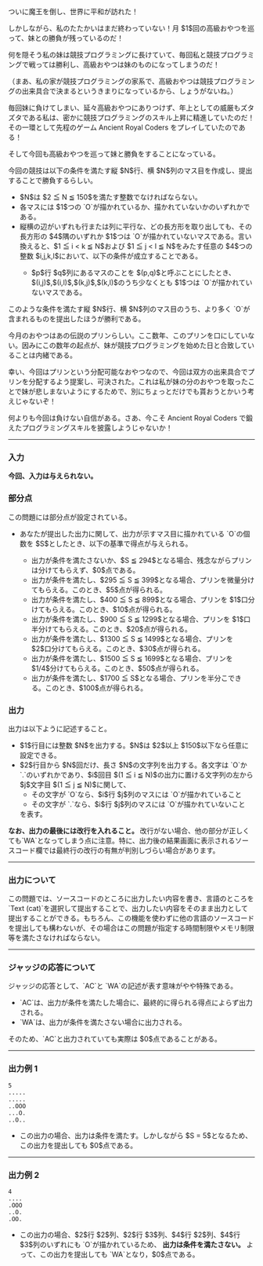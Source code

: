 
<div>

<div>

<section>

<p>
ついに魔王を倒し、世界に平和が訪れた！
</p>

<p>
しかしながら、私のたたかいはまだ終わっていない！月 $1$回の高級おやつを巡って、妹との勝負が残っているのだ！
</p>

<p>
何を隠そう私の妹は競技プログラミングに長けていて、毎回私と競技プログラミングで戦っては勝利し、高級おやつは妹のものになってしまうのだ！
</p>

<p>
（まあ、私の家が競技プログラミングの家系で、高級おやつは競技プログラミングの出来具合で決まるというきまりになっているから、しょうがないね。）
</p>

<p>
毎回妹に負けてしまい、延々高級おやつにありつけず、年上としての威厳もズタズタである私は、密かに競技プログラミングのスキル上昇に精進していたのだ！その一環として先程のゲーム Ancient Royal Coders をプレイしていたのである！
</p>

<p>
そして今回も高級おやつを巡って妹と勝負をすることになっている。
</p>

<p>
今回の競技は以下の条件を満たす縦 $N$行、横 $N$列のマス目を作成し、提出することで勝負するらしい。
</p>

<ul>

<li>
$N$は $2 ≦ N ≦ 150$を満たす整数でなければならない。
</li>

<li>
各マスには $1$つの `O`が描かれているか、描かれていないかのいずれかである。
</li>

<li>
縦横の辺がいずれも行または列に平行な、どの長方形を取り出しても、その長方形の $4$隅のいずれか $1$つは `O`が描かれていないマスである。言い換えると、$1 ≦ i < k ≦ N$および $1 ≦ j < l ≦ N$をみたす任意の $4$つの整数 $i,j,k,l$において、以下の条件が成立することである。
</li>

<ul>

<li>
$p$行 $q$列にあるマスのことを $(p,q)$と呼ぶことにしたとき、$(i,j)$,$(i,l)$,$(k,j)$,$(k,l)$のうち少なくとも $1$つは `O`が描かれていないマスである。
</li>

</ul>

</ul>

<p>
このような条件を満たす縦 $N$行、横 $N$列のマス目のうち、より多く `O`が含まれるものを提出したほうが勝利である。
</p>

<p>
今月のおやつはあの伝説のプリンらしい。ここ数年、このプリンを口にしていない。因みにこの数年の起点が、妹が競技プログラミングを始めた日と合致していることは内緒である。
</p>

<p>
幸い、今回はプリンという分配可能なおやつなので、今回は双方の出来具合でプリンを分配するよう提案し、可決された。これは私が妹の分のおやつを取ったことで妹が悲しまないようにするためで、別にちょっとだけでも貰おうとかいう考えじゃないぞ！
</p>

<p>
何よりも今回は負けない自信がある。さあ、今こそ Ancient Royal Coders で鍛えたプログラミングスキルを披露しようじゃないか！
</p>

</section>

</div>

---

<div>

### **入力**

<section>

<b>
今回、入力は与えられない。
</b>

</section>

</div>

<div>

### **部分点**

<section>

<p>
この問題には部分点が設定されている。
</p>

<ul>

<li>
あなたが提出した出力に関して、出力が示すマス目に描かれている `O`の個数を $S$としたとき、以下の基準で得点が与えられる。
</li>

<ul>

<li>
出力が条件を満たさないか、$S ≦ 294$となる場合、残念ながらプリンは分けてもらえず、$0$点である。
</li>

<li>
出力が条件を満たし、$295 ≦ S ≦ 399$となる場合、プリンを微量分けてもらえる。このとき、$5$点が得られる。

</li>

<li>
出力が条件を満たし、$400 ≦ S ≦ 899$となる場合、プリンを $1$口分けてもらえる。このとき、$10$点が得られる。

</li>

<li>
出力が条件を満たし、$900 ≦ S ≦ 1299$となる場合、プリンを $1$口半分けてもらえる。このとき、$20$点が得られる。
</li>

<li>
出力が条件を満たし、$1300 ≦ S ≦ 1499$となる場合、プリンを $2$口分けてもらえる。このとき、$30$点が得られる。
</li>

<li>
出力が条件を満たし、$1500 ≦ S ≦ 1699$となる場合、プリンを $1/4$分けてもらえる。このとき、$50$点が得られる。
</li>

<li>
出力が条件を満たし、$1700 ≦ S$となる場合、プリンを半分こできる。このとき、$100$点が得られる。
</li>

</ul>

</ul>

</section>

</div>

<div>

### **出力**

<section>

<p>
出力は以下ように記述すること。
</p>

<ul>

<li>
$1$行目には整数 $N$を出力する。$N$は $2$以上 $150$以下なら任意に設定できる。
</li>

<li>
$2$行目から $N$回だけ、長さ $N$の文字列を出力する。各文字は `O`か `.`のいずれかであり、$i$回目 $(1 ≦ i  ≦ N)$の出力に置ける文字列の左から $j$文字目 $(1 ≦ j ≦ N)$に関して、

<ul>

<li>
その文字が `O`なら、$i$行 $j$列のマスには `O`が描かれていること
</li>

<li>
その文字が `.`なら、$i$行 $j$列のマスには `O`が描かれていないこと
</li>

</ul>
を表す。

</li>

</ul>

<p>

</p>

<p>

<b>
なお、出力の最後には改行を入れること。
</b>
改行がない場合、他の部分が正しくても`WA`となってしまう点に注意。特に、出力後の結果画面に表示されるソースコード欄では最終行の改行の有無が判別しづらい場合があります。
</p>

</section>

</div>

---

<div>

### **出力について**

<section>

<p>
この問題では、ソースコードのところに出力したい内容を書き、言語のところを `Text (cat)`を選択して提出することで、出力したい内容をそのまま出力として提出することができる。もちろん、この機能を使わずに他の言語のソースコードを提出しても構わないが、その場合はこの問題が指定する時間制限やメモリ制限等を満たさなければならない。
</p>

</section>

</div>

---

<div>

### **ジャッジの応答について**

<section>

<p>
ジャッジの応答として、`AC`と `WA`の記述が表す意味がやや特殊である。

</p>

<ul>

<li>
`AC`は、出力が条件を満たした場合に、最終的に得られる得点によらず出力される。
</li>

<li>
`WA`は、出力が条件を満たさない場合に出力される。
</li>

</ul>
そのため、`AC`と出力されていても実際は $0$点であることがある。
<p>

</p>

</section>

</div>

---

<div>

### **出力例 1**

<section>

```
5
.....
.....
..OOO
...O.
..O..
```

<ul>

<li>
この出力の場合、出力は条件を満たす。しかしながら $S = 5$となるため、この出力を提出しても $0$点である。
</li>

</ul>

</section>

</div>

---

<div>

### **出力例 2**

<section>

```
4
....
.OOO
..O.
.OO.
```

<ul>

<li>
この出力の場合、$2$行 $2$列、$2$行 $3$列、$4$行 $2$列、$4$行 $3$列のいずれにも `O`が描かれているため、
<b>
出力は条件を満たさない。
</b>
よって、この出力を提出しても `WA`となり，$0$点である。
</li>

</ul>

</section>

</div>

</div>
